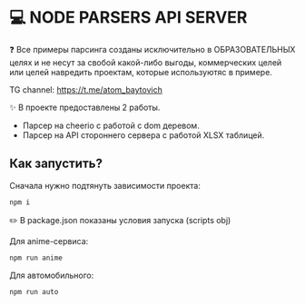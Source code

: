 # 💻 NODE PARSERS API SERVER

❓ Все примеры парсинга созданы исключительно в ОБРАЗОВАТЕЛЬНЫХ целях и не несут за свобой какой-либо выгоды, коммерческих целей или целей навредить проектам, которые используютяс в примере.

TG channel:  https://t.me/atom_baytovich

✨ В проекте предоставлены 2 работы.
- Парсер на cheerio с работой с dom деревом.
- Парсер на API стороннего сервера с работой XLSX таблицей.

## Как запустить?
Сначала нужно подтянуть зависимости проекта:
```sh
npm i
```
✏️ В package.json показаны условия запуска (scripts obj)

Для anime-сервиса:
```sh
npm run anime
```
Для автомобильного:
```sh
npm run auto
```